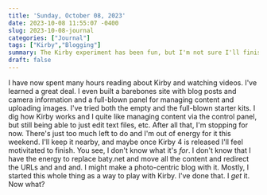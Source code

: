 ```yaml
---
title: 'Sunday, October 08, 2023'
date: 2023-10-08 11:55:07 -0400
slug: 2023-10-08-journal
categories: ["Journal"]
tags: ["Kirby","Blogging"]
summary: The Kirby experiment has been fun, but I'm not sure I'll finish anything useful.
draft: false
---
```


I have now spent many hours reading about Kirby and watching videos. I've learned a great deal. I even built a barebones site with blog posts and camera information and a full-blown panel for managing content and uploading images. I've tried both the empty and the full-blown starter kits. I dig how Kirby works and I quite like managing content via the control panel, but still being able to just edit text files, etc. After all that, I'm stopping for now. There's just too much left to do and I'm out of energy for it this weekend. I'll keep it nearby, and maybe once Kirby 4 is released I'll feel motivitated to finish. You see, I don't know what it's _for_. I don't know that I have the energy to replace baty.net and move all the content and redirect the URLs and and and. I might make a photo-centric blog with it. Mostly, I started this whole thing as a way to play with Kirby. I've done that. I _get_ it. Now what?



